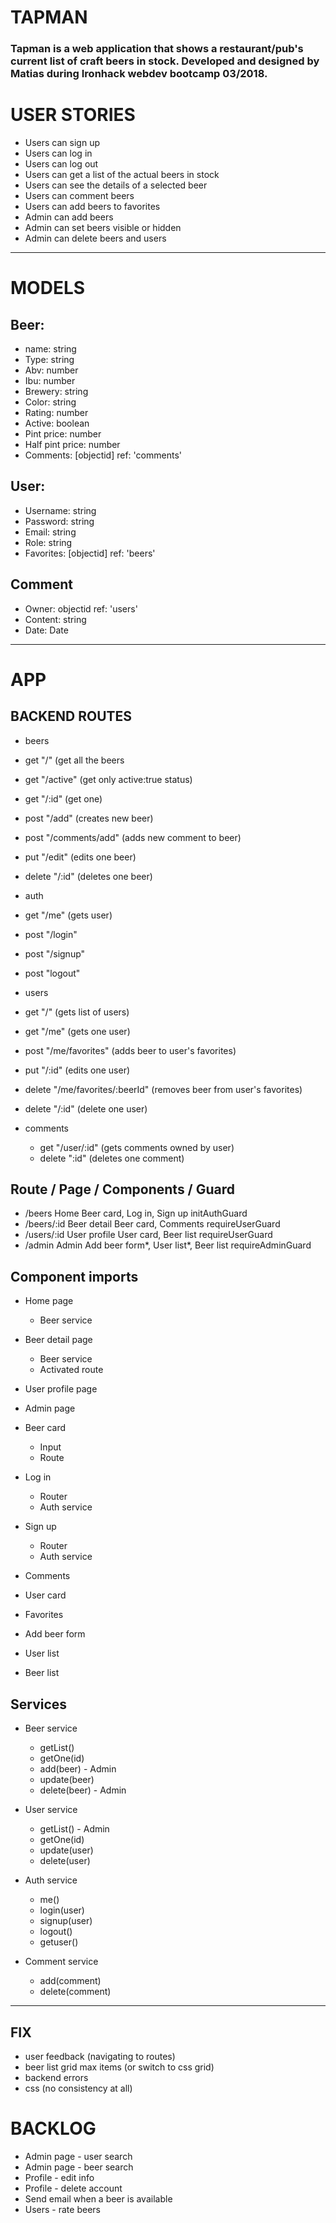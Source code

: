 # TAPMAN

### Tapman is a web application that shows a restaurant/pub's current list of craft beers in stock. Developed and designed by Matias during Ironhack webdev bootcamp 03/2018.

# USER STORIES

 - Users can sign up
 - Users can log in
 - Users can log out
 - Users can get a list of the actual beers in stock
 - Users can see the details of a selected beer
 - Users can comment beers
 - Users can add beers to favorites
 - Admin can add beers
 - Admin can set beers visible or hidden
 - Admin can delete beers and users

--------------------------------------------------

# MODELS

## Beer:
  - name: string
  - Type: string
  - Abv: number
  - Ibu: number
  - Brewery: string
  - Color: string
  - Rating: number
  - Active: boolean
  - Pint price: number
  - Half pint price: number
  - Comments: [objectid] ref: 'comments'

## User:
  - Username: string
  - Password: string
  - Email: string
  - Role: string
  - Favorites: [objectid] ref: 'beers'

## Comment
  - Owner: objectid ref: 'users'
  - Content: string
  - Date: Date

--------------------------------------------------

# APP

## BACKEND ROUTES
 - beers
  - get "/" (get all the beers
  - get "/active" (get only active:true status)
  - get "/:id" (get one)
  - post "/add" (creates new beer)
  - post "/comments/add" (adds new comment to beer)
  - put "/edit" (edits one beer)
  - delete "/:id" (deletes one beer)

 - auth
  - get "/me" (gets user)
  - post "/login"
  - post "/signup"
  - post "logout"

 - users
  - get "/" (gets list of users)
  - get "/me" (gets one user)
  - post "/me/favorites" (adds beer to user's favorites)
  - put "/:id" (edits one user)
  - delete "/me/favorites/:beerId" (removes beer from user's favorites)
  - delete "/:id" (delete one user)

- comments
  - get "/user/:id" (gets comments owned by user)
  - delete ":id" (deletes one comment)

##      Route           /           Page             /          Components                    /          Guard
  -    /beers                       Home                 Beer card, Log in, Sign up                  initAuthGuard
  -  /beers/:id                  Beer detail                 Beer card, Comments                     requireUserGuard
  -   /users/:id                User profile               User card, Beer list                     requireUserGuard
  -   /admin                        Admin               Add beer form*, User list*, Beer list        requireAdminGuard

## Component imports
- Home page
  - Beer service

- Beer detail page
  - Beer service
  - Activated route

- User profile page

- Admin page

- Beer card
  - Input
  - Route

- Log in
  - Router
  - Auth service

- Sign up
  - Router
  - Auth service

- Comments
- User card
- Favorites
- Add beer form
- User list
- Beer list

## Services

  - Beer service
    - getList()
    - getOne(id)
    - add(beer) - Admin
    - update(beer)
    - delete(beer) - Admin

  - User service
    - getList() - Admin
    - getOne(id)
    - update(user)
    - delete(user)

  - Auth service
    - me()
    - login(user)
    - signup(user)
    - logout()
    - getuser()

  - Comment service
    - add(comment)
    - delete(comment)

--------------------------------------------------
## FIX

- user feedback (navigating to routes)
- beer list grid max items (or switch to css grid)
- backend errors
- css (no consistency at all)


# BACKLOG

- Admin page - user search
- Admin page - beer search
- Profile - edit info
- Profile - delete account
- Send email when a beer is available
- Users - rate beers
